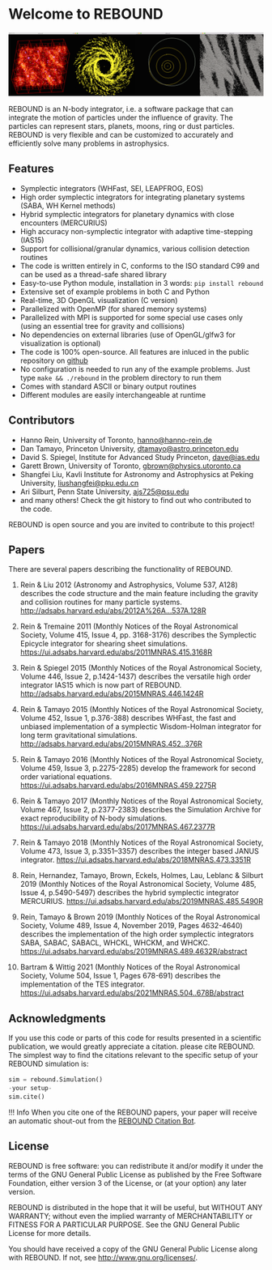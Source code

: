 # Welcome to REBOUND

![REBOUND Examples](img/reboundbanner.png)

REBOUND is an N-body integrator, i.e. a software package that can integrate the motion of particles under the influence of gravity. The particles can represent stars, planets, moons, ring or dust particles. REBOUND is very flexible and can be customized to accurately and efficiently solve many problems in astrophysics.  

## Features

* Symplectic integrators (WHFast, SEI, LEAPFROG, EOS)
* High order symplectic integrators for integrating planetary systems (SABA, WH Kernel methods)
* Hybrid symplectic integrators for planetary dynamics with close encounters (MERCURIUS)
* High accuracy non-symplectic integrator with adaptive time-stepping (IAS15)
* Support for collisional/granular dynamics, various collision detection routines
* The code is written entirely in C, conforms to the ISO standard C99 and can be used as a thread-safe shared library
* Easy-to-use Python module, installation in 3 words: `pip install rebound`
* Extensive set of example problems in both C and Python
* Real-time, 3D OpenGL visualization (C version)
* Parallelized with OpenMP (for shared memory systems)
* Parallelized with MPI is supported for some special use cases only (using an essential tree for gravity and collisions)
* No dependencies on external libraries (use of OpenGL/glfw3 for visualization is optional)
* The code is 100% open-source. All features are inluced in the public repository on [github](https://github.com/hannorein/rebound)
* No configuration is needed to run any of the example problems. Just type `make && ./rebound` in the problem directory to run them
* Comes with standard ASCII or binary output routines
* Different modules are easily interchangeable at runtime

## Contributors

* Hanno Rein, University of Toronto, <hanno@hanno-rein.de>
* Dan Tamayo, Princeton University, <dtamayo@astro.princeton.edu>
* David S. Spiegel, Institute for Advanced Study Princeton, <dave@ias.edu>
* Garett Brown, University of Toronto, <gbrown@physics.utoronto.ca>
* Shangfei Liu, Kavli Institute for Astronomy and Astrophysics at Peking University, <liushangfei@pku.edu.cn>
* Ari Silburt, Penn State University, <ajs725@psu.edu>
* and many others! Check the git history to find out who contributed to the code.

REBOUND is open source and you are invited to contribute to this project! 


## Papers

There are several papers describing the functionality of REBOUND.

1. Rein & Liu 2012 (Astronomy and Astrophysics, Volume 537, A128) describes the code structure and the main feature including the gravity and collision routines for many particle systems. <http://adsabs.harvard.edu/abs/2012A%26A...537A.128R>

2. Rein & Tremaine 2011 (Monthly Notices of the Royal Astronomical Society, Volume 415, Issue 4, pp. 3168-3176) describes the Symplectic Epicycle integrator for shearing sheet simulations. <https://ui.adsabs.harvard.edu/abs/2011MNRAS.415.3168R>

3. Rein & Spiegel 2015 (Monthly Notices of the Royal Astronomical Society, Volume 446, Issue 2, p.1424-1437) describes the versatile high order integrator IAS15 which is now part of REBOUND. <http://adsabs.harvard.edu/abs/2015MNRAS.446.1424R>

4. Rein & Tamayo 2015 (Monthly Notices of the Royal Astronomical Society, Volume 452, Issue 1, p.376-388) describes WHFast, the fast and unbiased implementation of a symplectic Wisdom-Holman integrator for long term gravitational simulations. <http://adsabs.harvard.edu/abs/2015MNRAS.452..376R>

5. Rein & Tamayo 2016 (Monthly Notices of the Royal Astronomical Society, Volume 459, Issue 3, p.2275-2285) develop the framework for second order variational equations. <https://ui.adsabs.harvard.edu/abs/2016MNRAS.459.2275R>

6. Rein & Tamayo 2017 (Monthly Notices of the Royal Astronomical Society, Volume 467, Issue 2, p.2377-2383) describes the Simulation Archive for exact reproducibility of N-body simulations. <https://ui.adsabs.harvard.edu/abs/2017MNRAS.467.2377R>

7. Rein & Tamayo 2018 (Monthly Notices of the Royal Astronomical Society, Volume 473, Issue 3, p.3351–3357) describes the integer based JANUS integrator. <https://ui.adsabs.harvard.edu/abs/2018MNRAS.473.3351R>

8. Rein, Hernandez, Tamayo, Brown, Eckels, Holmes, Lau, Leblanc & Silburt 2019 (Monthly Notices of the Royal Astronomical Society, Volume 485, Issue 4, p.5490-5497) describes the hybrid symplectic integrator MERCURIUS. <https://ui.adsabs.harvard.edu/abs/2019MNRAS.485.5490R>

9. Rein, Tamayo & Brown 2019 (Monthly Notices of the Royal Astronomical Society, Volume 489, Issue 4, November 2019, Pages 4632-4640) describes the implementation of the high order symplectic integrators SABA, SABAC, SABACL, WHCKL, WHCKM, and WHCKC. <https://ui.adsabs.harvard.edu/abs/2019MNRAS.489.4632R/abstract>

10. Bartram & Wittig 2021 (Monthly Notices of the Royal Astronomical Society, Volume 504, Issue 1, Pages 678-691) describes the implementation of the TES integrator. <https://ui.adsabs.harvard.edu/abs/2021MNRAS.504..678B/abstract>

## Acknowledgments

If you use this code or parts of this code for results presented in a scientific publication, we would greatly appreciate a citation.
please cite REBOUND.
The simplest way to find the citations relevant to the specific setup of your REBOUND simulation is: 

```python
sim = rebound.Simulation()
-your setup-
sim.cite()
```

!!! Info
    When you cite one of the REBOUND papers, your paper will receive an automatic shout-out from the [REBOUND Citation Bot](https://twitter.com/reboundbot). 

## License

REBOUND is free software: you can redistribute it and/or modify it under the terms of the GNU General Public License as published by the Free Software Foundation, either version 3 of the License, or (at your option) any later version.

REBOUND is distributed in the hope that it will be useful, but WITHOUT ANY WARRANTY; without even the implied warranty of MERCHANTABILITY or FITNESS FOR A PARTICULAR PURPOSE.  See the GNU General Public License for more details.

You should have received a copy of the GNU General Public License along with REBOUND.  If not, see <http://www.gnu.org/licenses/>.

